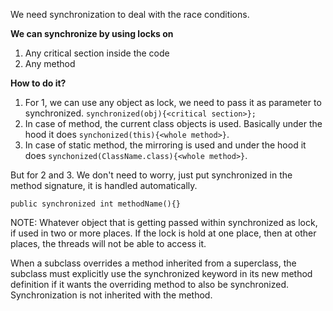 We need synchronization to deal with the race conditions. 

**We can synchronize by using locks on**
1. Any critical section inside the code
2. Any method

**How to do it?**

1. For 1, we can use any object as lock, we need to pass it as parameter to synchronized. `synchronized(obj){<critical section>};`
2. In case of method, the current class objects is used. Basically under the hood it does 
`synchonized(this){<whole method>}`.
3. In case of static method, the mirroring is used and under the hood it does
   `synchonized(ClassName.class){<whole method>}`.

But for 2 and 3. We don't need to worry, just put synchronized in the method signature, it is handled automatically.

`public synchronized int methodName(){}`

NOTE: Whatever object that is getting passed within synchronized as lock, if used in two or more places. If the lock is hold at one place, then at other places, the threads will not be able to access it. 


When a subclass overrides a method inherited from a superclass, the subclass must explicitly use the synchronized keyword in its new method definition if it wants the overriding method to also be synchronized. Synchronization is not inherited with the method.